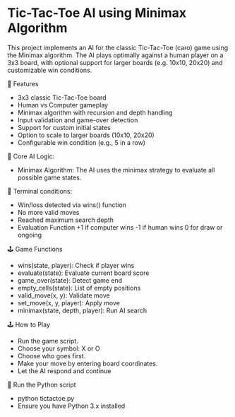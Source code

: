 # Tic-Tac-Toe AI using Minimax Algorithm
This project implements an AI for the classic Tic-Tac-Toe (caro) game using the Minimax algorithm. 
The AI plays optimally against a human player on a 3x3 board, with optional support for larger boards (e.g. 10x10, 20x20) and customizable win conditions.

🚀 Features
- 3x3 classic Tic-Tac-Toe board
- Human vs Computer gameplay
- Minimax algorithm with recursion and depth handling
- Input validation and game-over detection
- Support for custom initial states
- Option to scale to larger boards (10x10, 20x20)
- Configurable win condition (e.g., 5 in a row)

🧠 Core AI Logic: 
- Minimax Algorithm: The AI uses the minimax strategy to evaluate all possible game states.

🚀 Terminal conditions:
- Win/loss detected via wins() function
- No more valid moves
- Reached maximum search depth
- Evaluation Function
+1 if computer wins
-1 if human wins
0 for draw or ongoing

🕹️ Game Functions
- wins(state, player): Check if player wins
- evaluate(state): Evaluate current board score
- game_over(state): Detect game end
- empty_cells(state): List of empty positions
- valid_move(x, y): Validate move
- set_move(x, y, player): Apply move
- minimax(state, depth, player): Run AI search

🕹️ How to Play
- Run the game script.
- Choose your symbol: X or O
- Choose who goes first.
- Make your move by entering board coordinates.
- Let the AI respond and continue

🧪 Run the Python script
- python tictactoe.py
- Ensure you have Python 3.x installed

